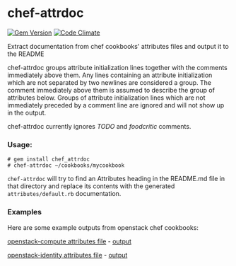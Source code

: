 chef-attrdoc
============
[![Gem Version](https://badge.fury.io/rb/chef-attrdoc.png)](http://badge.fury.io/rb/chef-attrdoc)
[![Code Climate](https://codeclimate.com/github/mapleoin/chef-attrdoc.png)](https://codeclimate.com/github/mapleoin/chef-attrdoc)

Extract documentation from chef cookbooks' attributes files and output it to the README


chef-attrdoc groups attribute initialization lines together with the comments immediately above them. Any lines containing an attribute initialization which are not separated by two newlines are considered a group. The comment immediately above them is assumed to describe the group of attributes below. Groups of attribute initialization lines which are not immediately preceded by a comment line are ignored and will not show up in the output.

chef-attrdoc currently ignores *TODO* and *foodcritic* comments.

### Usage:

```
# gem install chef_attrdoc
# chef-attrdoc ~/cookbooks/mycookbook
```

`chef-attrdoc` will try to find an Attributes heading in the README.md file in that directory and replace its contents with the generated `attributes/default.rb` documentation.

### Examples

Here are some example outputs from openstack chef cookbooks:

[openstack-compute attributes file](https://github.com/stackforge/cookbook-openstack-compute/blob/aa42f5c09a445cde7267e4b4d00a6ce893aa481e/attributes/default.rb) - [output](https://gist.github.com/mapleoin/6886586)

[openstack-identity attributes file](https://github.com/stackforge/cookbook-openstack-identity/blob/2e6b8b9c6788ae28fbc362c77c53a51c040b49a6/attributes/default.rb) - [output](https://gist.github.com/mapleoin/6886493)
